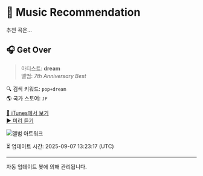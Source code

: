 
# 🎵 Music Recommendation

추천 곡은...

## 🎧 Get Over  
> 아티스트: **dream**  
> 앨범: _7th Anniversary Best_  

🔍 검색 키워드: `pop+dream`  
🌎 국가 스토어: `JP`

[🔗 iTunes에서 보기](https://music.apple.com/jp/album/get-over/209164447?i=209167662&uo=4)  
[▶️ 미리 듣기](https://audio-ssl.itunes.apple.com/itunes-assets/AudioPreview115/v4/e8/30/4d/e8304d0e-dcea-2e8c-30c8-f352e0e8900c/mzaf_14658299056211313286.plus.aac.p.m4a)

![앨범 아트워크](https://is1-ssl.mzstatic.com/image/thumb/Music124/v4/00/bf/50/00bf5024-457b-e624-dd40-8737f576ec1b/mzi.lifedrdg.jpg/100x100bb.jpg)

⏳ 업데이트 시간: 2025-09-07 13:23:17 (UTC)

---
자동 업데이트 봇에 의해 관리됩니다.
